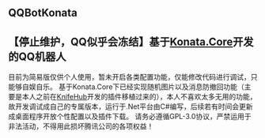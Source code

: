 ## QQBotKonata
## 【停止维护，QQ似乎会冻结】基于[Konata.Core](https://github.com/KonataDev/Konata.Core)开发的QQ机器人
目前为简易版仅供个人使用，暂未开启各类配置功能，仅能修改代码进行调试，只能够自娱自乐。
基于Konata.Core下已经实现随机图片以及消息防撤回功能（主要是本人之前在[KnifeHub](https://github.com/yiyungent/KnifeHub)开发的插件移植过来的），本人不喜欢太多无用的功能，
故开发调试成自己的专属版本，运行于.Net平台由C#编写，后续若有时间会更新成桌面程序开放个性配置以及插件下载。
请务必遵循GPL-3.0协议，严禁运用于非法活动，不得用此损坏腾讯公司的各项权益！
